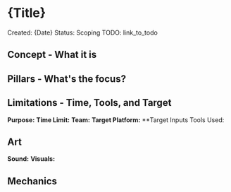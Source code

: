 # {Title}
Created: {Date}
Status: Scoping
TODO: link_to_todo
## Concept - What it is
## Pillars - What's the focus?
## Limitations - Time, Tools, and Target
**Purpose:**
**Time Limit:**
**Team:**
**Target Platform:**
**Target Inputs
Tools Used:
## Art
**Sound:**
**Visuals:**
## Mechanics
